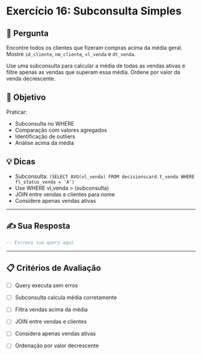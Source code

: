 # Exercício 16: Subconsulta Simples

## 📝 Pergunta

Encontre todos os clientes que fizeram compras acima da média geral. Mostre `id_cliente`, `nm_cliente`, `vl_venda` e `dt_venda`. 

Use uma subconsulta para calcular a média de todas as vendas ativas e filtre apenas as vendas que superam essa média. Ordene por valor da venda decrescente.

## 🎯 Objetivo

Praticar:
- Subconsulta no WHERE
- Comparação com valores agregados
- Identificação de outliers
- Análise acima da média

## 💡 Dicas

- Subconsulta: `(SELECT AVG(vl_venda) FROM decisionscard.t_venda WHERE fl_status_venda = 'A')`
- Use WHERE vl_venda > (subconsulta)
- JOIN entre vendas e clientes para nome
- Considere apenas vendas ativas

---

## ✍️ Sua Resposta

```sql
-- Escreva sua query aqui


```

---

## 📋 Critérios de Avaliação

- [ ] Query executa sem erros
- [ ] Subconsulta calcula média corretamente
- [ ] Filtra vendas acima da média
- [ ] JOIN entre vendas e clientes
- [ ] Considera apenas vendas ativas
- [ ] Ordenação por valor decrescente

